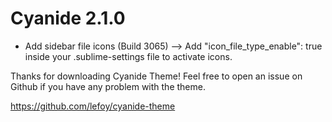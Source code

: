 Cyanide 2.1.0
===============

* Add sidebar file icons (Build 3065)
  --> Add "icon_file_type_enable": true inside your .sublime-settings file to activate icons.

Thanks for downloading Cyanide Theme!
Feel free to open an issue on Github if you have any problem with the theme.

https://github.com/lefoy/cyanide-theme
